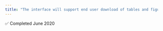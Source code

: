 ```yaml
---
title: "The interface will support end user download of tables and figures in common formats &#x2705;"
---
```

&#x2705; Completed June 2020
